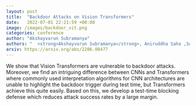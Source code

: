 ```yaml
---
layout: post
title:  "Backdoor Attacks on Vision Transformers"
date:   2022-07-01 22:21:59 +00:00
image: /images/backdoor_vit.png
categories: conference
author: "Akshayvarun Subramanya"
authors: "  <strong>Akshayvarun Subramanya</strong>, Aniruddha Saha ,Soroush Abbasi Koohpayegani, Ajinkya Tejankar, Hamed Pirsiavash"
arxiv: https://arxiv.org/abs/2206.08477
---
```


We show that Vision Transformers are vulnerable to backdoor attacks. Moreover, we find an intriguing difference between CNNs and Transformers where commonly used interpretation algorithms for CNN architectures are unable to highlight the backdoor trigger during test time, but Transformers achieve this quite easily. Based on this, we develop a test-time blocking defense which reduces attack success rates by a large margin.


<!-- code: https://github.com/UMBCvision/fooling_network_interpretation -->

